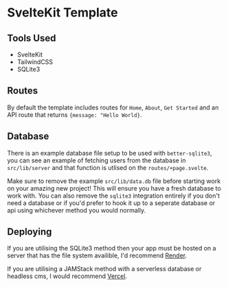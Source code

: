 # SvelteKit Template

## Tools Used

- SvelteKit
- TailwindCSS
- SQLite3

## Routes

By default the template includes routes for `Home`, `About`, `Get Started` and an API route that returns `{message: "Hello World}`.

## Database

There is an example database file setup to be used with `better-sqlite3`, you can see an example of fetching users from the database in `src/lib/server` and that function is utlised on the `routes/+page.svelte`.

Make sure to remove the example `src/lib/data.db` file before starting work on your amazing new project! This will ensure you have a fresh database to work with. You can also remove the `sqlite3` integration entirely if you don't need a database or if you'd prefer to hook it up to a seperate database or api using whichever method you would normally.

## Deploying

If you are utilising the SQLite3 method then your app must be hosted on a server that has the file system availible, I'd recommend [Render](https://render.com).

If you are utilising a JAMStack method with a serverless database or headless cms, I would recommend [Vercel](https://vercel.com).
